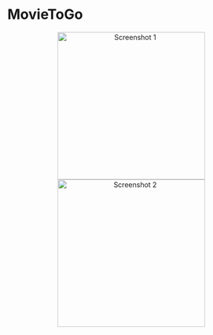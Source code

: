# MovieToGo

<p align="center">
  <img src="https://github.com/AlexY999/MovieToGo/assets/62856720/7ef54a6d-1420-46b4-b0c9-66bf4a83f9b9" width="300" alt="Screenshot 1">
  <img src="https://github.com/AlexY999/MovieToGo/assets/62856720/e59611a7-fcf1-4ce5-8deb-ad89636ca14c" width="300" alt="Screenshot 2">
</p>
